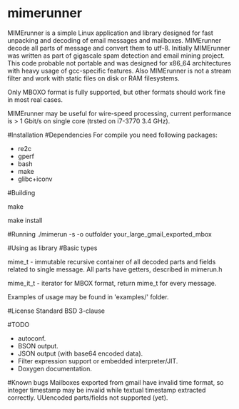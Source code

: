 # mimerunner
MIMErunner is a simple Linux application and library designed for fast unpacking and decoding of email messages and mailboxes.
MIMErunner decode all parts of message and convert them to utf-8.
Initially MIMErunner was written as part of gigascale spam detection and email mining project.
This code probable not portable and was designed for x86_64 architectures with heavy usage of gcc-specific features.
Also MIMErunner is not a stream filter and work with static files on disk or RAM filesystems.

Only MBOXO format is fully supported, but other formats should work fine in most real cases.

MIMErunner may be useful for wire-speed processing, current performance is > 1 Gbit/s on single core (trsted on i7-3770 3.4 GHz).

#Installation
#Dependencies
For compile you need following packages:
* re2c
* gperf
* bash
* make
* glibc+iconv

#Building

make

make install

#Running
./mimerun -s -o outfolder your_large_gmail_exported_mbox

#Using as library
#Basic types

mime_t - immutable recursive container of all decoded parts and fields related to single message.
All parts have getters, described in mimerun.h

mime_it_t - iterator for MBOX format, return mime_t for every message.

Examples of usage may be found in 'examples/' folder.

#License
Standard BSD 3-clause

#TODO
* autoconf.
* BSON output.
* JSON output (with base64 encoded data).
* Filter expression support or embedded interpreter/JIT.
* Doxygen documentation.

#Known bugs
Mailboxes exported from gmail have invalid time format, so integer timestamp may be invalid while textual timestamp extracted correctly.
UUencoded parts/fields not supported (yet).
